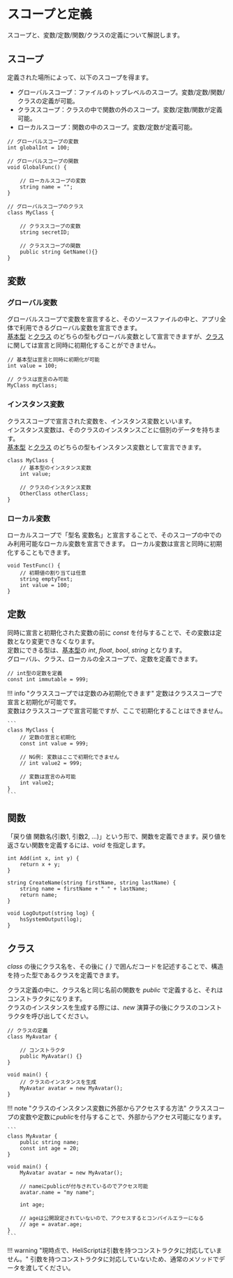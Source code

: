 # スコープと定義

スコープと、変数/定数/関数/クラスの定義について解説します。

## スコープ

定義された場所によって、以下のスコープを得ます。

* グローバルスコープ：ファイルのトップレベルのスコープ。変数/定数/関数/クラスの定義が可能。
* クラススコープ：クラスの中で関数の外のスコープ。変数/定数/関数が定義可能。
* ローカルスコープ：関数の中のスコープ。変数/定数が定義可能。

```
// グローバルスコープの変数
int globalInt = 100;

// グローバルスコープの関数
void GlobalFunc() {
    
    // ローカルスコープの変数
    string name = "";
}

// グローバルスコープのクラス
class MyClass {

    // クラススコープの変数
    string secretID;

    // クラススコープの関数
    public string GetName(){}
}
```

## 変数
### グローバル変数
グローバルスコープで変数を宣言すると、そのソースファイルの中と、アプリ全体で利用できるグローバル変数を宣言できます。<br>
[基本型](hs_var.md) と[クラス](hs_class.md) のどちらの型もグローバル変数として宣言できますが、[クラス](hs_class.md) に関しては宣言と同時に初期化することができません。

```
// 基本型は宣言と同時に初期化が可能
int value = 100;

// クラスは宣言のみ可能
MyClass myClass;
```

### インスタンス変数
クラススコープで宣言された変数を、インスタンス変数といいます。<br>
インスタンス変数は、そのクラスのインスタンスごとに個別のデータを持ちます。<br>
[基本型](hs_var.md) と[クラス](hs_class.md) のどちらの型もインスタンス変数として宣言できます。

```
class MyClass {
    // 基本型のインスタンス変数
    int value;

    // クラスのインスタンス変数
    OtherClass otherClass;
}
```

### ローカル変数

ローカルスコープで「型名 変数名」と宣言することで、そのスコープの中でのみ利用可能なローカル変数を宣言できます。
ローカル変数は宣言と同時に初期化することもできます。

```
void TestFunc() {
    // 初期値の割り当ては任意
    string emptyText;
    int value = 100;
}
```

## 定数

同時に宣言と初期化された変数の前に *const* を付与することで、その変数は定数となり変更できなくなります。<br>
定数にできる型は、[基本型](hs_var.md)の *int*, *float*, *bool*, *string* となります。<br>
グローバル、クラス、ローカルの全スコープで、定数を定義できます。

```
// int型の定数を定義
const int immutable = 999;
```

!!! info "クラススコープでは定数のみ初期化できます"
    定数はクラススコープで宣言と初期化が可能です。<br>
    変数はクラススコープで宣言可能ですが、ここで初期化することはできません。

    ```
    class MyClass {
        // 定数の宣言と初期化
        const int value = 999;

        // NG例: 変数はここで初期化できません
        // int value2 = 999;

        // 変数は宣言のみ可能
        int value2;
    }
    ```

## 関数

「戻り値 関数名(引数1, 引数2, ...)」という形で、関数を定義できます。戻り値を返さない関数を定義するには、*void* を指定します。

```
int Add(int x, int y) {
    return x + y;
}

string CreateName(string firstName, string lastName) {
    string name = firstName + " " + lastName;
    return name;
}

void LogOutput(string log) {
    hsSystemOutput(log);
}
```

## クラス

*class* の後にクラス名を、その後に *{ }* で囲んだコードを記述することで、構造を持った型であるクラスを定義できます。

クラス定義の中に、クラス名と同じ名前の関数を *public* で定義すると、それはコンストラクタになります。<br>
クラスのインスタンスを生成する際には、*new* 演算子の後にクラスのコンストラクタを呼び出してください。

```
// クラスの定義
class MyAvatar {

    // コンストラクタ
    public MyAvatar() {}
}

void main() {
    // クラスのインスタンスを生成
    MyAvatar avatar = new MyAvatar();
}
```

!!! note "クラスのインスタンス変数に外部からアクセスする方法"
    クラススコープの変数や定数に*public*を付与することで、外部からアクセス可能になります。

    ```
    class MyAvatar {
        public string name;
        const int age = 20;
    }

    void main() {
        MyAvatar avatar = new MyAvatar();

        // nameにpublicが付与されているのでアクセス可能
        avatar.name = "my name";
        
        int age;

        // ageは公開設定されていないので、アクセスするとコンパイルエラーになる
        // age = avatar.age;
    }
    ```

!!! warning "現時点で、HeliScriptは引数を持つコンストラクタに対応していません。"
    引数を持つコンストラクタに対応していないため、通常のメソッドでデータを渡してください。
